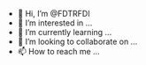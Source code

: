 - 👋 Hi, I’m @FDTRFDI
- 👀 I’m interested in ...
- 🌱 I’m currently learning ...
- 💞️ I’m looking to collaborate on ...
- 📫 How to reach me ...

<!---
FDTRFDI/FDTRFDI is a ✨ special ✨ repository because its `README.md` (this file) appears on your GitHub profile.
You can click the Preview link to take a look at your changes.
--->
